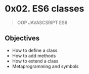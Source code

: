 # 0x02. ES6 classes

> OOP JAVASCSRIPT ES6

## Objectives
* How to define a class
* How to add methods
* How to extend a class
* Metaprogramming and symbols